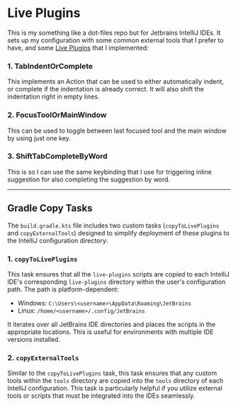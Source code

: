 ﻿# Live Plugins

This is my something like a dot-files repo but for Jetbrains IntelliJ IDEs. It sets up my configuration with some common external tools that I prefer to have, and some [Live Plugins](https://github.com/dkandalov/live-plugin) that I implemented:

### 1. **TabIndentOrComplete**
This implements an Action that can be used to either automatically indent, or complete if the indentation is already correct. It will also shift the indentation right in empty lines.

### 2. **FocusToolOrMainWindow**
This can be used to toggle between last focused tool and the main window by using just one key.

### 3. **ShiftTabCompleteByWord**
This is so I can use the same keybinding that I use for triggering inline suggestion for also completing the suggestion by word. 

---

## Gradle Copy Tasks

The `build.gradle.kts` file includes two custom tasks (`copyToLivePlugins` and `copyExternalTools`) designed to simplify deployment of these plugins to the IntelliJ configuration directory:

### 1. **`copyToLivePlugins`**
This task ensures that all the `live-plugins` scripts are copied to each IntelliJ IDE's corresponding `live-plugins` directory within the user's configuration path. The path is platform-dependent:
- Windows: `C:\Users\<username>\AppData\Roaming\JetBrains`
- Linux: `/home/<username>/.config/JetBrains`

It iterates over all JetBrains IDE directories and places the scripts in the appropriate locations. This is useful for environments with multiple IDE versions installed.

### 2. **`copyExternalTools`**
Similar to the `copyToLivePlugins` task, this task ensures that any custom tools within the `tools` directory are copied into the `tools` directory of each IntelliJ configuration. This task is particularly helpful if you utilize external tools or scripts that must be integrated into the IDEs seamlessly.
